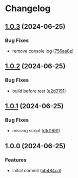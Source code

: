 # Changelog

## [1.0.3](https://github.com/storacha-network/piece-hasher-worker/compare/v1.0.2...v1.0.3) (2024-06-25)


### Bug Fixes

* remove console log ([756aa8e](https://github.com/storacha-network/piece-hasher-worker/commit/756aa8eb42196901597ae51d540316f273d36d2f))

## [1.0.2](https://github.com/storacha-network/piece-hasher-worker/compare/v1.0.1...v1.0.2) (2024-06-25)


### Bug Fixes

* build before test ([e2d3191](https://github.com/storacha-network/piece-hasher-worker/commit/e2d3191f550777939eb2bb0910db8450d2ddb2f2))

## [1.0.1](https://github.com/storacha-network/piece-hasher-worker/compare/v1.0.0...v1.0.1) (2024-06-25)


### Bug Fixes

* missing script ([dfd1691](https://github.com/storacha-network/piece-hasher-worker/commit/dfd1691d3122c7f727c84e0a205fa81e4f4765a0))

## 1.0.0 (2024-06-25)


### Features

* initial commit ([ab484cd](https://github.com/storacha-network/piece-hasher-worker/commit/ab484cdc05554c0a94602e7abccd73999f5f2bad))
